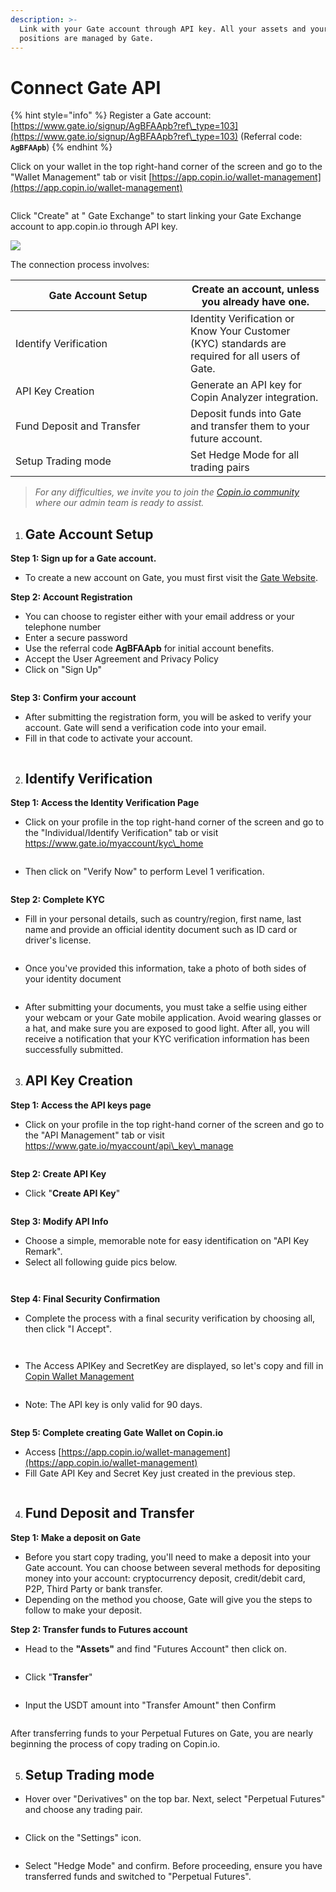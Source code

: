 ```yaml
---
description: >-
  Link with your Gate account through API key. All your assets and your
  positions are managed by Gate.
---
```


# Connect Gate API

{% hint style="info" %}
Register a Gate account: [https://www.gate.io/signup/AgBFAApb?ref\_type=103](https://www.gate.io/signup/AgBFAApb?ref\_type=103) (Referral code: **`AgBFAApb`**)
{% endhint %}

Click on your wallet in the top right-hand corner of the screen and go to the "Wallet Management" tab or visit [https://app.copin.io/wallet-management](https://app.copin.io/wallet-management)

<figure><img src="https://decentralab.larksuite.com/space/api/box/stream/download/asynccode/?code=YTU3MThjMmQ1ZjcwNTViY2NlZWRkYWUwZDliZmQ1NzFfeEZvNDBYSzZlWmZvZ3RxMDl5M2VjSDdXVElFY0dwbUFfVG9rZW46U1lJTGJiWGJZb1ZTWDF4c1lEdXVybTJNc0hjXzE3MTg4NTE1NjY6MTcxODg1NTE2Nl9WNA" alt=""><figcaption></figcaption></figure>

Click "Create" at " Gate Exchange" to start linking your Gate Exchange account to app.copin.io through API key.

![](https://decentralab.larksuite.com/space/api/box/stream/download/asynccode/?code=YmE1ZDYzZWJhY2JjYTFlY2M5OWE2ZGM4ZjBhZWJhN2Jfc2x4ZkpZaUhUTDBBdGZpeEJaT3hZS1RqWG9xMWdTeWtfVG9rZW46U0NlV2JMUzJDb1VBMlN4ZHRTU3VtY3FIc0RoXzE3MTg4NTE1NjY6MTcxODg1NTE2Nl9WNA)

The connection process involves:

<table><thead><tr><th width="264">Gate Account Setup</th><th>Create an account, unless you already have one.</th></tr></thead><tbody><tr><td>Identify Verification</td><td>Identity Verification or Know Your Customer (KYC) standards are required for all users of Gate.</td></tr><tr><td>API Key Creation</td><td>Generate an API key for Copin Analyzer integration.</td></tr><tr><td>Fund Deposit and Transfer</td><td>Deposit funds into Gate and transfer them to your future account.</td></tr><tr><td>Setup Trading mode</td><td>Set Hedge Mode for all trading pairs</td></tr></tbody></table>

> _For any difficulties, we invite you to join the_ [_Copin.io community_](https://t.me/copin\_io) _where our admin team is ready to assist._

1. ## **Gate Account Setup**

**Step 1: Sign up for a Gate account.**

* To create a new account on Gate, you must first visit the [Gate Website](https://www.gate.io/signup/AgBFAApb?ref\_type=103).

**Step 2: Account Registration**

* You can choose to register either with your email address or your telephone number
* Enter a secure password
* Use the referral code **AgBFAApb** for initial account benefits.
* Accept the User Agreement and Privacy Policy
* Click on "Sign Up"

<figure><img src="https://decentralab.larksuite.com/space/api/box/stream/download/asynccode/?code=NDcwNDMzYWZhMjkwNDM5NDc0ZjYzYjBlMzNjMjZjZjFfelYzZTVnYzdTVUhzTHk4Ylp5WERtTDg2NmF1amNxZFBfVG9rZW46VzFEamJnb2N6b2Zlb1Z4RzdrSXVsMU9Kc05nXzE3MTg4NTE1NjY6MTcxODg1NTE2Nl9WNA" alt=""><figcaption></figcaption></figure>

**Step 3: Confirm your account**

* After submitting the registration form, you will be asked to verify your account. Gate will send a verification code into your email.
* Fill in that code to activate your account.

<figure><img src="https://decentralab.larksuite.com/space/api/box/stream/download/asynccode/?code=ZTM3MTdlNDMxMGQ0ZTc3N2YwNGE0N2YyNWI3MzUxZmNfU1dtNGpBcU1NaEZGeWdHUGxxQ3VkTmdUdzRWRFBpUHdfVG9rZW46UERHNWJCMjhobzJiSXR4QVNCTXVpUmFUc1dlXzE3MTg4NTE1NjY6MTcxODg1NTE2Nl9WNA" alt=""><figcaption></figcaption></figure>

2. ## **Identify Verification**

**Step 1: Access the Identity Verification Page**

* Click on your profile in the top right-hand corner of the screen and go to the "Individual/Identify Verification" tab or visit https://www.gate.io/myaccount/kyc\_home

<figure><img src="https://decentralab.larksuite.com/space/api/box/stream/download/asynccode/?code=N2EwMzY3ZTMyYzlmMGM1ZmQ1YjI0MzY5ZjIyMTBiNGFfOHZEQ3c2RU9xREpocGRPeXE5Nkh5Z2ZGdUswTUZwaTlfVG9rZW46SXg3UWJ3aGs5b0FSUnR4TjdBenV0NElJc0hjXzE3MTg4NTE1NjY6MTcxODg1NTE2Nl9WNA" alt=""><figcaption></figcaption></figure>

* Then click on "Verify Now" to perform Level 1 verification.

<figure><img src="https://decentralab.larksuite.com/space/api/box/stream/download/asynccode/?code=MmQ3MWZiNThjYmZkYzVhOWQ4NTY3ZmRmMTdlMjQ3ZDBfVzFXMFEydFBSZ3pYNnd6ZFRlWFhFc0M4bWwwZndOeVdfVG9rZW46RmMzOWIwS2Myb2Ridnh4TVBlSXU3TWdyc1diXzE3MTg4NTE1NjY6MTcxODg1NTE2Nl9WNA" alt=""><figcaption></figcaption></figure>

**Step 2: Complete KYC**

* Fill in your personal details, such as country/region, first name, last name and provide an official identity document such as ID card or driver's license.

<figure><img src="https://decentralab.larksuite.com/space/api/box/stream/download/asynccode/?code=MzY1NGRiN2ViMzkxNjY3NGNjNDg3M2ZhMzFiMGM3MDhfMDg1bW5MeU1yR2RaWUF3dmFqeEQ1c0dlSE1ZekxQTDZfVG9rZW46TWhzamJxVThOb1FheWt4cFpTMnU5VDk5c0hoXzE3MTg4NTE1NjY6MTcxODg1NTE2Nl9WNA" alt=""><figcaption></figcaption></figure>

* Once you've provided this information, take a photo of both sides of your identity document

<figure><img src="https://decentralab.larksuite.com/space/api/box/stream/download/asynccode/?code=Nzg5MjE2ZWI3NzE4NjI0ODNhZDM2MzQ3NTM5MjM0ODVfSkF3V0xIUHNMdW1EeHgyZEtFeGFvMVpYQmQwblJqSjNfVG9rZW46QlE5WmJvcTNhbzdMVzh4ZENwUHVsTEY0c2toXzE3MTg4NTE1NjY6MTcxODg1NTE2Nl9WNA" alt=""><figcaption></figcaption></figure>

* After submitting your documents, you must take a selfie using either your webcam or your Gate mobile application. Avoid wearing glasses or a hat, and make sure you are exposed to good light. After all, you will receive a notification that your KYC verification information has been successfully submitted.

3. ## **API Key Creation**

**Step 1: Access the API keys page**

* Click on your profile in the top right-hand corner of the screen and go to the "API Management" tab or visit https://www.gate.io/myaccount/api\_key\_manage

<figure><img src="https://decentralab.larksuite.com/space/api/box/stream/download/asynccode/?code=NGE1MDc4YjA1ZmQ4ZTk4NDIzNmI3NGQzNmQzYjBiOWFfTWxvNURhSGR0V3B4TlVRUlhRRmhiNFIxaE1hYXdVOHBfVG9rZW46T3FCVGJaeWNzb2lveFN4RENXRXUweGRQc0RlXzE3MTg4NTE1NjY6MTcxODg1NTE2Nl9WNA" alt=""><figcaption></figcaption></figure>

**Step 2: Create API Key**

* Click "**Create API Key**"

<figure><img src="https://decentralab.larksuite.com/space/api/box/stream/download/asynccode/?code=NWUxMGQ0MTMwZTEyMjJkYjhjYTIzYjJmMDgxMzRiMDZfbVg2YXlQcEduTFVNbEd1UVpBSkhKQnpleEY2NlBIRHlfVG9rZW46WkpRbGJndzZJb2tOQkV4WlJ4Q3VrTVR1c05UXzE3MTg4NTE1NjY6MTcxODg1NTE2Nl9WNA" alt=""><figcaption></figcaption></figure>

**Step 3: Modify API Info**

* Choose a simple, memorable note for easy identification on "API Key Remark".
* Select all following guide pics below.

<figure><img src="https://decentralab.larksuite.com/space/api/box/stream/download/asynccode/?code=MGI2NWQ0NGQ3ZmM0YzNmYjk0ZjZhMzlhZmRhMjg0ZDFfaWNKOEFxbktQbTZnd0FrRko1eTNRSGd2STRzcWNOY2lfVG9rZW46RERmbmJ2b291b1I5ZDF4a2xsSXVXMU9Uc1FnXzE3MTg4NTE1NjY6MTcxODg1NTE2Nl9WNA" alt=""><figcaption></figcaption></figure>

<figure><img src="https://decentralab.larksuite.com/space/api/box/stream/download/asynccode/?code=YTFlZDY4ZDE0MDkyMWNlNThkODM2YTFiZmU0MWQzZDJfdEpHeXNRTW9UN2l0OW91S1d5N1lMUzlybXBUTjFlM3hfVG9rZW46SmJ5V2JHQ1RabzZmR0x4TXUwYnVRTVAyc0VoXzE3MTg4NTE1NjY6MTcxODg1NTE2Nl9WNA" alt=""><figcaption></figcaption></figure>

**Step 4: Final Security Confirmation**

* Complete the process with a final security verification by choosing all, then click "I Accept".

<figure><img src="https://decentralab.larksuite.com/space/api/box/stream/download/asynccode/?code=ZjlhNzViNmNmNGY4NjgwNzVkMWVlZjkzYmYzMTg1ODhfeXA3WDlsT0d2b2xXR3BYUEVBUXREMWl3dnU2ZVFiWmJfVG9rZW46U204dWJMdTVXb3JPd3V4ZzlLQ3V1S3lDc21oXzE3MTg4NTE1NjY6MTcxODg1NTE2Nl9WNA" alt=""><figcaption></figcaption></figure>

<figure><img src="https://decentralab.larksuite.com/space/api/box/stream/download/asynccode/?code=Yjc2MGIyOTQzOTk2OWJlZGFiMzVmNzk5MzAyMWFjMTJfUmNOSEs4TWlVQ2VNdTJCY1Z5aGRUeEtvVGpJUUZwZ09fVG9rZW46R2dadWJOaEk2b0lOdW94S28yeXU3VUlhczhkXzE3MTg4NTE1NjY6MTcxODg1NTE2Nl9WNA" alt=""><figcaption></figcaption></figure>

* The Access APIKey and SecretKey are displayed, so let's copy and fill in[ Copin Wallet Management](https://app.copin.io/wallet-management)

<figure><img src="https://decentralab.larksuite.com/space/api/box/stream/download/asynccode/?code=MjJlOTk4NDgwY2M3YjY5ZGRjM2FiY2I0ZTljNjlmOGZfWkpuUksxeFNDVk1wTzhsNUhVbGhYMkRDSXJSYmRVMmdfVG9rZW46Q0xiNGJCSUp5b2hZWnl4YmNoU3Vmd0tOczhjXzE3MTg4NTE1NjY6MTcxODg1NTE2Nl9WNA" alt=""><figcaption></figcaption></figure>

* Note: The API key is only valid for 90 days.

<figure><img src="https://decentralab.larksuite.com/space/api/box/stream/download/asynccode/?code=NDU3ZjRhMjg3YmQyZjkzOWM0NWU4OGFkMDNjYzIxNGJfenU2bzFkNWRsYkt4S0VsUU1Ua2hOM21UOEhjVkpTb2pfVG9rZW46QmhtNGJLQ041b1VuVEJ4Y0M4dnVYdU9pc3RkXzE3MTg4NTE1NjY6MTcxODg1NTE2Nl9WNA" alt=""><figcaption></figcaption></figure>

**Step 5: Complete creating Gate Wallet on Copin.io**

* Access [https://app.copin.io/wallet-management](https://app.copin.io/wallet-management)
* Fill Gate API Key and Secret Key just created in the previous step.

<figure><img src="https://decentralab.larksuite.com/space/api/box/stream/download/asynccode/?code=ZTFlNjAwZjgxNmUwMDdmMWM0MGJjNWQwNjJiZDFkYzdfV1VCRWRtZXdhTXhMVGRkbTNlcmM0Zjd5TDJqZFptRExfVG9rZW46Q1Z1aGJWZkxYb2czMkV4TzZweXVPc041c1lnXzE3MTg4NTE1NjY6MTcxODg1NTE2Nl9WNA" alt=""><figcaption></figcaption></figure>

4. ## **Fund Deposit and Transfer**

**Step 1: Make a deposit on Gate**

* Before you start copy trading, you'll need to make a deposit into your Gate account. You can choose between several methods for depositing money into your account: cryptocurrency deposit, credit/debit card, P2P, Third Party or bank transfer.
* Depending on the method you choose, Gate will give you the steps to follow to make your deposit.

**Step 2: Transfer funds to Futures account**

* Head to the **"Assets"** and find "Futures Account" then click on.

<figure><img src="https://decentralab.larksuite.com/space/api/box/stream/download/asynccode/?code=M2MzNjNmZDU4ZWNiZjA0ZDBmZDJmMTBhNzRjZmYwNmZfMWEzVFJYUnVtQTZiQ0dWcjIwU3lOckdVaHRCYVFSUlBfVG9rZW46TjUyUmJscEh4b2FFQnR4NHAzTHVTTTJzc2pNXzE3MTg4NTE1NjY6MTcxODg1NTE2Nl9WNA" alt=""><figcaption></figcaption></figure>

* Click "**Transfer**"

<figure><img src="https://decentralab.larksuite.com/space/api/box/stream/download/asynccode/?code=MGJkYjUzZmMwYTdkY2U1YmE1YjdkYTM4YjQ3NGY2MmNfaGlENUoyM0I3T1VHRUNmUEtONVdXS1NxWVRlZzB5cFlfVG9rZW46T1U4RWIzN2lQb044cUV4MHl2SHUzZGNJc2NlXzE3MTg4NTE1NjY6MTcxODg1NTE2Nl9WNA" alt=""><figcaption></figcaption></figure>

* Input the USDT amount into "Transfer Amount" then Confirm

<figure><img src="https://decentralab.larksuite.com/space/api/box/stream/download/asynccode/?code=M2UwYWE2YzA5ZGFiNGExMzA1ZDAxOGFmYWQ5NGJlNzNfMktwSG5Bck1HckJMMTRRRWdzTFo2TDJ2cVQzWUR2U3RfVG9rZW46WWJMbmJGWHlLbzJRSld4SDFpdHV4dVU2c0tGXzE3MTg4NTE1NjY6MTcxODg1NTE2Nl9WNA" alt=""><figcaption></figcaption></figure>

After transferring funds to your Perpetual Futures on Gate, you are nearly beginning the process of copy trading on Copin.io.

5. ## Setup Trading mode

* Hover over "Derivatives" on the top bar. Next, select "Perpetual Futures" and choose any trading pair.

<figure><img src="https://decentralab.larksuite.com/space/api/box/stream/download/asynccode/?code=NTc2NmQyZWU4Yzc1OWM0MjRiMjE2OTFjYmNiYjA3ODRfRmdiVDBON29QakJKS2JlSzJDWWc0Z3FhNlRJODViQ0hfVG9rZW46Q0ROeGI4ZFBGb2Rqc0p4QkdZcHVkcU1Yc2dnXzE3MTg4NTE1NjY6MTcxODg1NTE2Nl9WNA" alt=""><figcaption></figcaption></figure>

* Click on the "Settings" icon.

<figure><img src="https://decentralab.larksuite.com/space/api/box/stream/download/asynccode/?code=N2U0NWQ1MTFkZDJmYTIxNWY3MDg5OWQ4ZGYxMTk0ZjRfTXo2ZHlGZU9TMEFiazZWVnFKY2Z3Wmc4V1VwR09lOXlfVG9rZW46RnhRNmJCajVIb3Juamh4YW5LM3UwcEJQc090XzE3MTg4NTE1NjY6MTcxODg1NTE2Nl9WNA" alt=""><figcaption></figcaption></figure>

* Select "Hedge Mode" and confirm. Before proceeding, ensure you have transferred funds and switched to "Perpetual Futures".

<figure><img src="https://decentralab.larksuite.com/space/api/box/stream/download/asynccode/?code=ZjMwMThlODA2YTRlNGRmZDc4ZGRiODJiOWEyYTZiYzJfaFBjeFZpdXhqWFI1ZWhhMGdPUUVOcFZ5RGhpSnByaGVfVG9rZW46SG8waGJPWDRobzFsMk94aGJ2eHU1UnpMc3BlXzE3MTg4NTE1NjY6MTcxODg1NTE2Nl9WNA" alt=""><figcaption></figcaption></figure>
